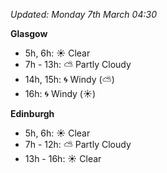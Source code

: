 *Updated: Monday 7th March 04:30*

**Glasgow**

* 5h, 6h: :sunny: Clear
* 7h - 13h: :partly_sunny: Partly Cloudy
* 14h, 15h: :cyclone: Windy (:partly_sunny:)
* 16h: :cyclone: Windy (:sunny:)

**Edinburgh**

* 5h, 6h: :sunny: Clear
* 7h - 12h: :partly_sunny: Partly Cloudy
* 13h - 16h: :sunny: Clear
